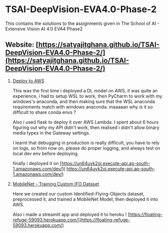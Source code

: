 # TSAI-DeepVision-EVA4.0-Phase-2

This contains the solutions to the assignments given in The School of AI - Extensive Vision AI 4.0 EVA4 Phase2

## Website: [https://satyajitghana.github.io/TSAI-DeepVision-EVA4.0-Phase-2/](https://satyajitghana.github.io/TSAI-DeepVision-EVA4.0-Phase-2/)

1. [Deploy to AWS](01-Deploy-To-AWS/README.md)

    This was the first time i deployed a DL model on AWS, it was quite an experience, i had to setup WSL to work, then PyCharm to work with my windows's anaconda, and then making sure that the WSL anaconda requirements match with windows anaconda. maaaaan why is it so difficult to share conda envs ?

    Also i used flask to deploy it over AWS Lambda. I spent about 6 hours figuring out why my API didn't work, then realised i didn't allow binary media types in the Gateway settings.

    I learnt that debugging in production is really difficult, you have to rely on logs, so from now on, please do proper logging, and always test on local dev env before deploying.

    finally i deployed it on [https://un64uvk2oi.execute-api.ap-south-1.amazonaws.com/dev/]( https://un64uvk2oi.execute-api.ap-south-1.amazonaws.com/dev/)

2. [MobileNet - Training Custom IFO Dataset](02-MobileNet/index.html)

    Here we created our custom Identified-Flying-Objects dataset, preprocessed it, and trained a MobileNet Model, then deployed it into AWS.
    
    Also i made a streamlit app and deployed it to heroku ! [https://floating-refuge-59093.herokuapp.com/](https://floating-refuge-59093.herokuapp.com/)
